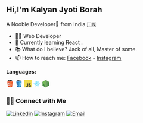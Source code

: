 ## Hi,I'm Kalyan Jyoti Borah

A Noobie Developer🎯 from India 🇮🇳

  - 👨‍💻 Web Developer
  - 🌱 Currently learning React .
  -  📚 What do I believe? Jack of all, Master of some.
  - 📫 How to reach me: [Facebook](https://www.facebook.com/kalyan.borah06/) - [Instagram](..)
  
**Languages:**  

<code><img height="20" src="https://raw.githubusercontent.com/github/explore/80688e429a7d4ef2fca1e82350fe8e3517d3494d/topics/html/html.png"></code>
<code><img height="20" src="https://raw.githubusercontent.com/github/explore/80688e429a7d4ef2fca1e82350fe8e3517d3494d/topics/css/css.png"></code>
<code><img height="20" src="https://raw.githubusercontent.com/github/explore/80688e429a7d4ef2fca1e82350fe8e3517d3494d/topics/javascript/javascript.png"></code>
<code><img height="20" src="https://raw.githubusercontent.com/github/explore/80688e429a7d4ef2fca1e82350fe8e3517d3494d/topics/react/react.png"></code>
<code><img height="20" src="https://raw.githubusercontent.com/github/explore/80688e429a7d4ef2fca1e82350fe8e3517d3494d/topics/nodejs/nodejs.png"></code>

<h3> 🤝🏻 Connect with Me </h3>

<p align="center">

<a href="https://www.linkedin.com/in/kalyan-jyoti-borah-3595b5178/"><img alt="Linkedin" src="https://img.shields.io/badge/Linkedin-_kalyan_jyoti_borah-blue?style=flat-square&logo=linkedin"></a>
<a href="https://www.instagram.com/_kalyan_jyoti_borah/"><img alt="Instagram" src="https://img.shields.io/badge/Instagram-_kalyan_jyoti_borah-blue?style=flat-square&logo=instagram"></a>
<a href="mailto:kalyanborah456@gmail.com"><img alt="Email" src="https://img.shields.io/badge/Email-kalyanborah456@@gmail.com-blue?style=flat-square&logo=gmail"></a>
</p>

 <!--⭐️ From [Kalyan Jyoti Borah](https://github.com/Kalyan-velu)-->



